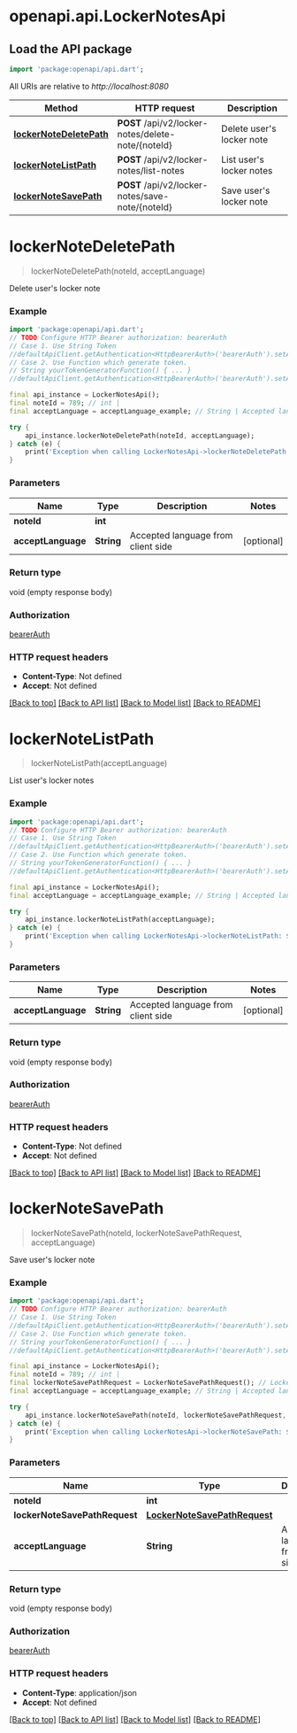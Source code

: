 # openapi.api.LockerNotesApi

## Load the API package
```dart
import 'package:openapi/api.dart';
```

All URIs are relative to *http://localhost:8080*

Method | HTTP request | Description
------------- | ------------- | -------------
[**lockerNoteDeletePath**](LockerNotesApi.md#lockernotedeletepath) | **POST** /api/v2/locker-notes/delete-note/{noteId} | Delete user's locker note
[**lockerNoteListPath**](LockerNotesApi.md#lockernotelistpath) | **POST** /api/v2/locker-notes/list-notes | List user's locker notes
[**lockerNoteSavePath**](LockerNotesApi.md#lockernotesavepath) | **POST** /api/v2/locker-notes/save-note/{noteId} | Save user's locker note


# **lockerNoteDeletePath**
> lockerNoteDeletePath(noteId, acceptLanguage)

Delete user's locker note

### Example
```dart
import 'package:openapi/api.dart';
// TODO Configure HTTP Bearer authorization: bearerAuth
// Case 1. Use String Token
//defaultApiClient.getAuthentication<HttpBearerAuth>('bearerAuth').setAccessToken('YOUR_ACCESS_TOKEN');
// Case 2. Use Function which generate token.
// String yourTokenGeneratorFunction() { ... }
//defaultApiClient.getAuthentication<HttpBearerAuth>('bearerAuth').setAccessToken(yourTokenGeneratorFunction);

final api_instance = LockerNotesApi();
final noteId = 789; // int | 
final acceptLanguage = acceptLanguage_example; // String | Accepted language from client side

try {
    api_instance.lockerNoteDeletePath(noteId, acceptLanguage);
} catch (e) {
    print('Exception when calling LockerNotesApi->lockerNoteDeletePath: $e\n');
}
```

### Parameters

Name | Type | Description  | Notes
------------- | ------------- | ------------- | -------------
 **noteId** | **int**|  | 
 **acceptLanguage** | **String**| Accepted language from client side | [optional] 

### Return type

void (empty response body)

### Authorization

[bearerAuth](../README.md#bearerAuth)

### HTTP request headers

 - **Content-Type**: Not defined
 - **Accept**: Not defined

[[Back to top]](#) [[Back to API list]](../README.md#documentation-for-api-endpoints) [[Back to Model list]](../README.md#documentation-for-models) [[Back to README]](../README.md)

# **lockerNoteListPath**
> lockerNoteListPath(acceptLanguage)

List user's locker notes

### Example
```dart
import 'package:openapi/api.dart';
// TODO Configure HTTP Bearer authorization: bearerAuth
// Case 1. Use String Token
//defaultApiClient.getAuthentication<HttpBearerAuth>('bearerAuth').setAccessToken('YOUR_ACCESS_TOKEN');
// Case 2. Use Function which generate token.
// String yourTokenGeneratorFunction() { ... }
//defaultApiClient.getAuthentication<HttpBearerAuth>('bearerAuth').setAccessToken(yourTokenGeneratorFunction);

final api_instance = LockerNotesApi();
final acceptLanguage = acceptLanguage_example; // String | Accepted language from client side

try {
    api_instance.lockerNoteListPath(acceptLanguage);
} catch (e) {
    print('Exception when calling LockerNotesApi->lockerNoteListPath: $e\n');
}
```

### Parameters

Name | Type | Description  | Notes
------------- | ------------- | ------------- | -------------
 **acceptLanguage** | **String**| Accepted language from client side | [optional] 

### Return type

void (empty response body)

### Authorization

[bearerAuth](../README.md#bearerAuth)

### HTTP request headers

 - **Content-Type**: Not defined
 - **Accept**: Not defined

[[Back to top]](#) [[Back to API list]](../README.md#documentation-for-api-endpoints) [[Back to Model list]](../README.md#documentation-for-models) [[Back to README]](../README.md)

# **lockerNoteSavePath**
> lockerNoteSavePath(noteId, lockerNoteSavePathRequest, acceptLanguage)

Save user's locker note

### Example
```dart
import 'package:openapi/api.dart';
// TODO Configure HTTP Bearer authorization: bearerAuth
// Case 1. Use String Token
//defaultApiClient.getAuthentication<HttpBearerAuth>('bearerAuth').setAccessToken('YOUR_ACCESS_TOKEN');
// Case 2. Use Function which generate token.
// String yourTokenGeneratorFunction() { ... }
//defaultApiClient.getAuthentication<HttpBearerAuth>('bearerAuth').setAccessToken(yourTokenGeneratorFunction);

final api_instance = LockerNotesApi();
final noteId = 789; // int | 
final lockerNoteSavePathRequest = LockerNoteSavePathRequest(); // LockerNoteSavePathRequest | 
final acceptLanguage = acceptLanguage_example; // String | Accepted language from client side

try {
    api_instance.lockerNoteSavePath(noteId, lockerNoteSavePathRequest, acceptLanguage);
} catch (e) {
    print('Exception when calling LockerNotesApi->lockerNoteSavePath: $e\n');
}
```

### Parameters

Name | Type | Description  | Notes
------------- | ------------- | ------------- | -------------
 **noteId** | **int**|  | 
 **lockerNoteSavePathRequest** | [**LockerNoteSavePathRequest**](LockerNoteSavePathRequest.md)|  | 
 **acceptLanguage** | **String**| Accepted language from client side | [optional] 

### Return type

void (empty response body)

### Authorization

[bearerAuth](../README.md#bearerAuth)

### HTTP request headers

 - **Content-Type**: application/json
 - **Accept**: Not defined

[[Back to top]](#) [[Back to API list]](../README.md#documentation-for-api-endpoints) [[Back to Model list]](../README.md#documentation-for-models) [[Back to README]](../README.md)

